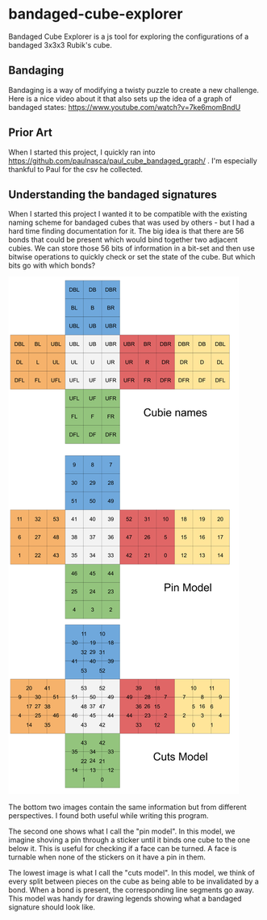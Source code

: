 # bandaged-cube-explorer
Bandaged Cube Explorer is a js tool for exploring the configurations of a
bandaged 3x3x3 Rubik's cube.

## Bandaging

Bandaging is a way of modifying a twisty puzzle to create a new challenge. Here
is a nice video about it that also sets up the idea of a graph of bandaged
states: https://www.youtube.com/watch?v=7ke6momBndU

## Prior Art

When I started this project, I quickly ran into
https://github.com/paulnasca/paul_cube_bandaged_graph/ . I'm especially thankful
to Paul for the csv he collected.

## Understanding the bandaged signatures

When I started this project I wanted it to be compatible with the existing
naming scheme for bandaged cubes that was used by others - but I had a hard time
finding documentation for it. The big idea is that there are
56 bonds that could be present which would bind together two adjacent cubies. We
can store those 56 bits of information in a bit-set and then use bitwise
operations to quickly check or set the state of the cube. But which bits go with
which bonds?

<img src="./bitset_guide.png">

The bottom two images contain the same information but from different
perspectives. I found both useful while writing this program. 

The second one shows what I call the "pin model". In this model, we imagine
shoving a pin through a sticker until it binds one cube to the one below it.
This is useful for checking if a face can be turned. A face is turnable when
none of the stickers on it have a pin in them.

The lowest image is what I call the "cuts model". In this model, we think of
every split between pieces on the cube as being able to be invalidated by a bond. When a
bond is present, the corresponding line segments go away. This model was handy
for drawing legends showing what a bandaged signature should look like.
